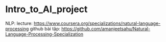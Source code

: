# Intro_to_AI_project
NLP:
lecture: https://www.coursera.org/specializations/natural-language-processing
github bài tập: https://github.com/amanjeetsahu/Natural-Language-Processing-Specialization
